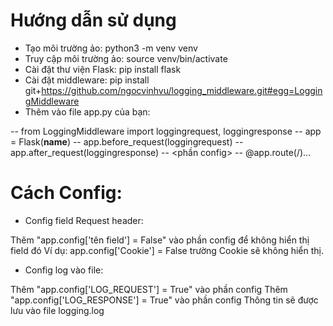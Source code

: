 # Hướng dẫn sử dụng

- Tạo môi trường ảo: python3 -m venv venv
- Truy cập môi trường ảo: source venv/bin/activate
- Cài đặt thư viện Flask: pip install flask
- Cài đặt middleware: pip install git+https://github.com/ngocvinhvu/logging_middleware.git#egg=LoggingMiddleware
- Thêm vào file app.py của bạn:

-- from LoggingMiddleware import loggingrequest, loggingresponse
-- app = Flask(__name__)
-- app.before_request(loggingrequest)
-- app.after_request(loggingresponse)
-- <phần config>
-- @app.route(/)...

# Cách Config:
- Config field Request header:

Thêm "app.config['tên field'] = False" vào phần config để không hiển thị field đó
Ví dụ: app.config['Cookie'] = False trường Cookie sẽ không hiển thị.

- Config log vào file:

Thêm "app.config['LOG_REQUEST'] = True" vào phần config
Thêm "app.config['LOG_RESPONSE'] = True" vào phần config
Thông tin sẽ được lưu vào file logging.log
